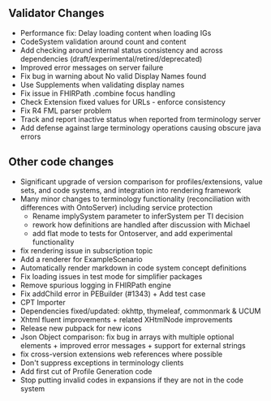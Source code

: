 ## Validator Changes

* Performance fix: Delay loading content when loading IGs
* CodeSystem validation around count and content
* Add checking around internal status consistency and across dependencies (draft/experimental/retired/deprecated)
* Improved error messages on server failure
* Fix bug in warning about No valid Display Names found
* Use Supplements when validating display names
* Fix issue in FHIRPath .combine focus handling 
* Check Extension fixed values for URLs - enforce consistency
* Fix R4 FML parser problem
* Track and report inactive status when reported from terminology server
* Add defense against large terminology operations causing obscure java errors

## Other code changes

* Significant upgrade of version comparison for profiles/extensions, value sets, and code systems, and integration into rendering framework
* Many minor changes to terminology functionality (reconciliation with differences with OntoServer) including service protection 
  * Rename implySystem parameter to inferSystem per TI decision
  * rework how definitions are handled after discussion with Michael
  * add flat mode to tests for Ontoserver, and add experimental functionality
* fix rendering issue in subscription topic 
* Add a renderer for ExampleScenario
* Automatically render markdown in code system concept definitions
* Fix loading issues in test mode for simplifier packages
* Remove spurious logging in FHIRPath engine
* Fix addChild error in PEBuilder (#1343) + Add test case
* CPT Importer
* Dependencies fixed/updated: okhttp, thymeleaf, commonmark & UCUM
* Xhtml fluent improvements + related XHtmlNode improvements
* Release new pubpack for new icons
* Json Object comparison: fix bug in arrays with multiple optional elements + improved error messages + support for external strings
* fix cross-version extensions web references where possible
* Don't suppress exceptions in terminology clients
* Add first cut of Profile Generation code
* Stop putting invalid codes in expansions if they are not in the code system